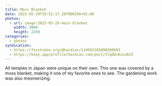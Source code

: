 ```yaml
---
title: Moss Blanket
date: 2025-05-29T19:52:17.207006356+02:00
photos:
  - url: image:2025-05-29-moss-blanket
    width: 3000
    height: 2250
categories:
  - photos
syndication:
  - https://fosstodon.org/@hacdias/114592392890260693
  - https://bsky.app/profile/hacdias.com/post/3lqdbv6xca625
---
```


All temples in Japan were unique on their own. This one was covered by a moss blanket, making it one of my favorite ones to see. The gardening work was also mesmerizing.
